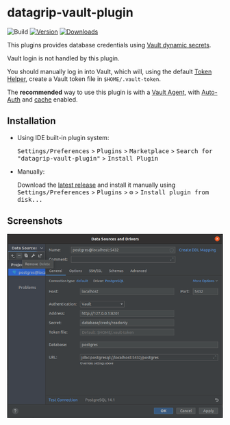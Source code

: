 # datagrip-vault-plugin

![Build](https://github.com/premium-minds/datagrip-vault-plugin/workflows/Build/badge.svg)
[![Version](https://img.shields.io/jetbrains/plugin/v/18522.svg)](https://plugins.jetbrains.com/plugin/18522)
[![Downloads](https://img.shields.io/jetbrains/plugin/d/18522.svg)](https://plugins.jetbrains.com/plugin/18522)

<!-- Plugin description -->

This plugins provides database credentials using [Vault dynamic secrets](https://www.vaultproject.io/docs/secrets/databases). 

Vault login is not handled by this plugin. 

You should manually log in into Vault, which will, using the default [Token Helper](https://www.vaultproject.io/docs/commands/token-helper), create a Vault token file in `$HOME/.vault-token`.

The **recommended** way to use this plugin is with a [Vault Agent](https://www.vaultproject.io/docs/agent), with [Auto-Auth](https://www.vaultproject.io/docs/agent/autoauth) and [cache](https://www.vaultproject.io/docs/agent/caching) enabled.
<!-- Plugin description end -->

## Installation

- Using IDE built-in plugin system:
  
  <kbd>Settings/Preferences</kbd> > <kbd>Plugins</kbd> > <kbd>Marketplace</kbd> > <kbd>Search for "datagrip-vault-plugin"</kbd> >
  <kbd>Install Plugin</kbd>
  
- Manually:

  Download the [latest release](https://github.com/premium-minds/datagrip-vault-plugin/releases/latest) and install it manually using
  <kbd>Settings/Preferences</kbd> > <kbd>Plugins</kbd> > <kbd>⚙️</kbd> > <kbd>Install plugin from disk...</kbd>

## Screenshots

![datagrip-vault-plugin.png](./screenshots/datagrip-vault-plugin.png)